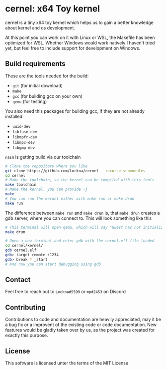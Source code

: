 # cernel: x64 Toy kernel

cernel is a tiny x64 toy kernel which helps us to gain a better knowledge about kernel and os development.

At this point you can work on it with Linux or WSL, the Makefile has been optimized for WSL.
Whether Windows would work natively I haven't tried yet, but feel free to include support for development on Windows.

## Build requirements
These are the tools needed for the build:
- `git` (for initial download)
- `make`
- `gcc` (for building gcc on your own)
- `qemu` (for testing)

You also need this packages for building gcc, if they are not already installed
- `uuid-dev`
- `libfuse-dev`
- `libmpfr-dev`
- `libmpc-dev`
- `libgmp-dev`

`nasm` is getting build via our toolchain

```bash
# Clone the repository where you like
git clone https://github.com/Lockna/cernel --recurse-submodules
cd cernel
# Make the toolchain, so the kernel can be compiled with this tools
make toolchain
# Make the kernel, you can provide -j
make
# You can run the kernel either with make run or make drun
make run
```

The difference between `make run` and `make drun` is, that `make drun` creates a gdb server, where you can connect to. This will look something like this

```bash
# This terminal will open qemu, which will say "Guest has not initialized the display (yet).
make drun
```

```bash
# Open a new terminal and enter gdb with the cernel.elf file loaded
cd cernel/kernel/
gdb cernel.elf
gdb> target remote :1234
gdb> break * _start
# And now you can start debugging using gdb
```

## Contact
Feel free to reach out to `Lockna#5599` or `mp#2453` on Discord

## Contributing
Contributions to code and documentation are heavily appreciated, may it be a bug fix or a improvent of the existing code or code documentation.
New features would be gladly taken over by us, as the project was created for exactly this purpose.

## License
This software is licensed unter the terms of the MIT License
